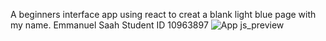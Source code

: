 A beginners interface app using react to creat a blank light blue page with my name. Emmanuel Saah
Student ID 10963897
![App js_preview](https://github.com/Kobbysaah/rn-assignment2-10963897-/assets/102618159/93b21e03-6205-4142-88d9-ab9112a52dc4)
